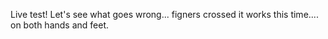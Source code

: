 Live test! Let's see what goes wrong... figners crossed it works this time.... on both hands and feet.
